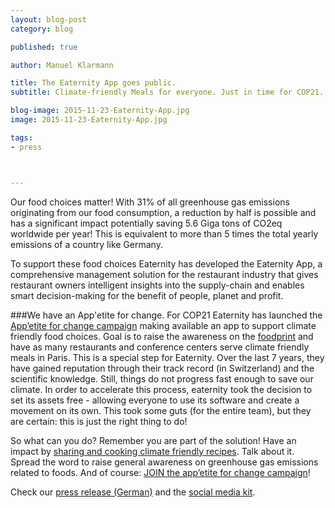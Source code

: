 ```yaml
---
layout: blog-post
category: blog

published: true

author: Manuel Klarmann

title: The Eaternity App goes public.
subtitle: Climate-friendly Meals for everyone. Just in time for COP21. 

blog-image: 2015-11-23-Eaternity-App.jpg
image: 2015-11-23-Eaternity-App.jpg

tags:
- press



---
```


Our food choices matter! With 31% of all greenhouse gas emissions originating from our food consumption, a reduction by half is possible and has a significant impact potentially saving 5.6 Giga tons of CO2eq worldwide per year! This is equivalent to more than 5 times the total yearly emissions of a country like Germany.

To support these food choices Eaternity has developed the Eaternity App, a comprehensive management solution for the restaurant industry that gives restaurant owners intelligent insights into the supply-chain and enables smart decision-making for the benefit of people, planet and profit.

###We have an App'etite for change.
For COP21 Eaternity has launched the [App’etite for change campaign][appetite] making available an app to support climate friendly food choices. Goal is to raise the awareness on the [foodprint][fp] and have as many restaurants and conference centers serve climate friendly meals in Paris. This is a special step for Eaternity. Over the last 7 years, they have gained reputation through their track record (in Switzerland) and the scientific knowledge. Still, things do not progress fast enough to save our climate. In order to accelerate this process, eaternity took the decision to set its assets free - allowing everyone to use its software and create a movement on its own. This took some guts (for the entire team), but they are certain: this is just the right thing to do!

So what can you do? Remember you are part of the solution! Have an impact by [sharing and cooking climate friendly recipes][app]. Talk about it. Spread the word to raise general awareness on greenhouse gas emissions related to foods. And of course: [JOIN the app’etite for change campaign][appetite]!

Check our [press release (German)][press] and the [social media kit][kit].

[appetite]: /appetite-for-change
[fp]: /foodprint
[app]: http://app.eaternity.org
[press]: /assets/Pressemitteilung-Appetite-for-change-20151120_Eaternity.pdf
[kit]: /assets/SocialMediaKit_appetiteforchange2015_eaternity.pdf
